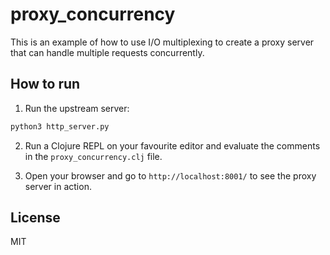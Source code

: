 # proxy_concurrency

This is an example of how to use I/O multiplexing to create a proxy server that can handle multiple requests concurrently.

## How to run

1. Run the upstream server:

```bash
python3 http_server.py
```

2. Run a Clojure REPL on your favourite editor and evaluate the comments in the `proxy_concurrency.clj` file.

3. Open your browser and go to `http://localhost:8001/` to see the proxy server in action.

## License

MIT
